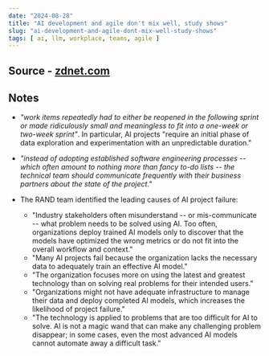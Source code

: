 ```yaml
---
date: "2024-08-28"
title: "AI development and agile don't mix well, study shows"
slug: "ai-development-and-agile-dont-mix-well-study-shows"
tags: [ ai, llm, workplace, teams, agile ]
---
```




## Source - [zdnet.com][1]

## Notes
* _"work items repeatedly had to either be reopened in the following sprint or made ridiculously small and meaningless to fit into a one-week or two-week sprint"_. In particular, AI projects "require an initial phase of data exploration and experimentation with an unpredictable duration."
* _"instead of adopting established software engineering processes -- which often amount to nothing more than fancy to-do lists -- the technical team should communicate frequently with their business partners about the state of the project."_
* The RAND team identified the leading causes of AI project failure:
  * "Industry stakeholders often misunderstand -- or mis-communicate -- what problem needs to be solved using AI. Too often, organizations deploy trained AI models only to discover that the models have optimized the wrong metrics or do not fit into the overall workflow and context."
  * "Many AI projects fail because the organization lacks the necessary data to adequately train an effective AI model."
  * "The organization focuses more on using the latest and greatest technology than on solving real problems for their intended users."
  * "Organizations might not have adequate infrastructure to manage their data and deploy completed AI models, which increases the likelihood of project failure."
  * "The technology is applied to problems that are too difficult for AI to solve. AI is not a magic wand that can make any challenging problem disappear; in some cases, even the most advanced AI models cannot automate away a difficult task."



  [1]: https://www.zdnet.com/article/ai-development-and-agile-dont-mix-very-well-study-shows/
